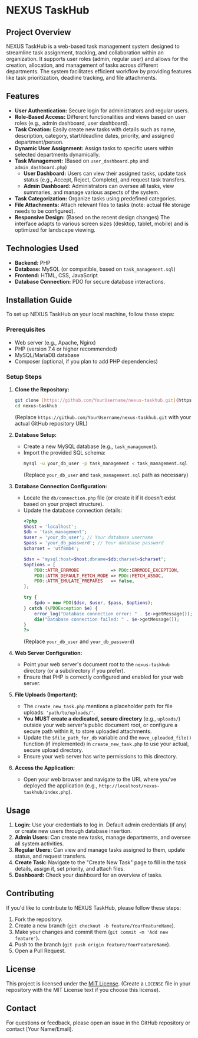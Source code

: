 # NEXUS TaskHub

## Project Overview

NEXUS TaskHub is a web-based task management system designed to streamline task assignment, tracking, and collaboration within an organization. It supports user roles (admin, regular user) and allows for the creation, allocation, and management of tasks across different departments. The system facilitates efficient workflow by providing features like task prioritization, deadline tracking, and file attachments.

## Features

* **User Authentication:** Secure login for administrators and regular users.
* **Role-Based Access:** Different functionalities and views based on user roles (e.g., admin dashboard, user dashboard).
* **Task Creation:** Easily create new tasks with details such as name, description, category, start/deadline dates, priority, and assigned department/person.
* **Dynamic User Assignment:** Assign tasks to specific users within selected departments dynamically.
* **Task Management:** (Based on `user_dashboard.php` and `admin_dashboard.php`)
    * **User Dashboard:** Users can view their assigned tasks, update task status (e.g., Accept, Reject, Complete), and request task transfers.
    * **Admin Dashboard:** Administrators can oversee all tasks, view summaries, and manage various aspects of the system.
* **Task Categorization:** Organize tasks using predefined categories.
* **File Attachments:** Attach relevant files to tasks (note: actual file storage needs to be configured).
* **Responsive Design:** (Based on the recent design changes) The interface adapts to various screen sizes (desktop, tablet, mobile) and is optimized for landscape viewing.

## Technologies Used

* **Backend:** PHP
* **Database:** MySQL (or compatible, based on `task_management.sql`)
* **Frontend:** HTML, CSS, JavaScript
* **Database Connection:** PDO for secure database interactions.

## Installation Guide

To set up NEXUS TaskHub on your local machine, follow these steps:

### Prerequisites

* Web server (e.g., Apache, Nginx)
* PHP (version 7.4 or higher recommended)
* MySQL/MariaDB database
* Composer (optional, if you plan to add PHP dependencies)

### Setup Steps

1.  **Clone the Repository:**
    ```bash
    git clone [https://github.com/YourUsername/nexus-taskhub.git](https://github.com/YourUsername/nexus-taskhub.git)
    cd nexus-taskhub
    ```
    (Replace `https://github.com/YourUsername/nexus-taskhub.git` with your actual GitHub repository URL)

2.  **Database Setup:**
    * Create a new MySQL database (e.g., `task_management`).
    * Import the provided SQL schema:
        ```bash
        mysql -u your_db_user -p task_management < task_management.sql
        ```
        (Replace `your_db_user` and `task_management.sql` path as necessary)

3.  **Database Connection Configuration:**
    * Locate the `db/connection.php` file (or create it if it doesn't exist based on your project structure).
    * Update the database connection details:
        ```php
        <?php
        $host = 'localhost';
        $db = 'task_management';
        $user = 'your_db_user'; // Your database username
        $pass = 'your_db_password'; // Your database password
        $charset = 'utf8mb4';

        $dsn = "mysql:host=$host;dbname=$db;charset=$charset";
        $options = [
            PDO::ATTR_ERRMODE            => PDO::ERRMODE_EXCEPTION,
            PDO::ATTR_DEFAULT_FETCH_MODE => PDO::FETCH_ASSOC,
            PDO::ATTR_EMULATE_PREPARES   => false,
        ];

        try {
            $pdo = new PDO($dsn, $user, $pass, $options);
        } catch (\PDOException $e) {
            error_log("Database connection error: " . $e->getMessage());
            die("Database connection failed: " . $e->getMessage());
        }
        ?>
        ```
        (Replace `your_db_user` and `your_db_password`)

4.  **Web Server Configuration:**
    * Point your web server's document root to the `nexus-taskhub` directory (or a subdirectory if you prefer).
    * Ensure that PHP is correctly configured and enabled for your web server.

5.  **File Uploads (Important):**
    * The `create_new_task.php` mentions a placeholder path for file uploads: `'path/to/uploads/'`.
    * **You MUST create a dedicated, secure directory** (e.g., `uploads/`) outside your web server's public document root, or configure a secure path within it, to store uploaded attachments.
    * Update the `$file_path_for_db` variable and the `move_uploaded_file()` function (if implemented) in `create_new_task.php` to use your actual, secure upload directory.
    * Ensure your web server has write permissions to this directory.

6.  **Access the Application:**
    * Open your web browser and navigate to the URL where you've deployed the application (e.g., `http://localhost/nexus-taskhub/index.php`).

## Usage

1.  **Login:** Use your credentials to log in. Default admin credentials (if any) or create new users through database insertion.
2.  **Admin Users:** Can create new tasks, manage departments, and oversee all system activities.
3.  **Regular Users:** Can view and manage tasks assigned to them, update status, and request transfers.
4.  **Create Task:** Navigate to the "Create New Task" page to fill in the task details, assign it, set priority, and attach files.
5.  **Dashboard:** Check your dashboard for an overview of tasks.

## Contributing

If you'd like to contribute to NEXUS TaskHub, please follow these steps:

1.  Fork the repository.
2.  Create a new branch (`git checkout -b feature/YourFeatureName`).
3.  Make your changes and commit them (`git commit -m 'Add new feature'`).
4.  Push to the branch (`git push origin feature/YourFeatureName`).
5.  Open a Pull Request.

## License

This project is licensed under the [MIT License](LICENSE). (Create a `LICENSE` file in your repository with the MIT License text if you choose this license).

## Contact

For questions or feedback, please open an issue in the GitHub repository or contact [Your Name/Email].
